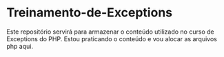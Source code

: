 # Treinamento-de-Exceptions
Este repositório servirá para armazenar o conteúdo utilizado no curso de Exceptions do PHP. Estou praticando o conteúdo e vou alocar as arquivos php aqui.
